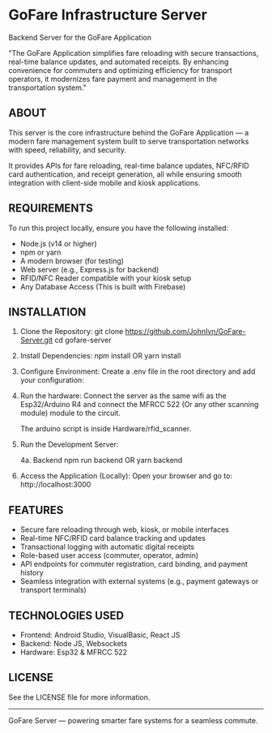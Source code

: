 # GoFare Infrastructure Server

Backend Server for the GoFare Application

"The GoFare Application simplifies fare reloading with secure transactions, real-time balance updates, and automated receipts.
By enhancing convenience for commuters and optimizing efficiency for transport operators, it modernizes fare payment and
management in the transportation system."

## ABOUT

This server is the core infrastructure behind the GoFare Application — a modern fare management system built to serve
transportation networks with speed, reliability, and security.

It provides APIs for fare reloading, real-time balance updates, NFC/RFID card authentication, and receipt generation,
all while ensuring smooth integration with client-side mobile and kiosk applications.

## REQUIREMENTS

To run this project locally, ensure you have the following installed:

- Node.js (v14 or higher)
- npm or yarn
- A modern browser (for testing)
- Web server (e.g., Express.js for backend)
- RFID/NFC Reader compatible with your kiosk setup
- Any Database Access (This is built with Firebase)

## INSTALLATION

1. Clone the Repository:
   git clone https://github.com/JohnIvn/GoFare-Server.git
   cd gofare-server

2. Install Dependencies:
   npm install
   OR
   yarn install

3. Configure Environment:
   Create a .env file in the root directory and add your configuration:

4. Run the hardware:
   Connect the server as the same wifi as the Esp32/Arduino R4 and connect the MFRCC 522 (Or any other scanning module) module to the circuit.

   The arduino script is inside Hardware/rfid_scanner.

5. Run the Development Server:

   4a. Backend
   npm run backend
   OR
   yarn backend

6. Access the Application (Locally):
   Open your browser and go to:
   http://localhost:3000

## FEATURES

- Secure fare reloading through web, kiosk, or mobile interfaces
- Real-time NFC/RFID card balance tracking and updates
- Transactional logging with automatic digital receipts
- Role-based user access (commuter, operator, admin)
- API endpoints for commuter registration, card binding, and payment history
- Seamless integration with external systems (e.g., payment gateways or transport terminals)

## TECHNOLOGIES USED

- Frontend: Android Studio, VisualBasic, React JS
- Backend: Node JS, Websockets
- Hardware: Esp32 & MFRCC 522

## LICENSE

See the LICENSE file for more information.

---

GoFare Server — powering smarter fare systems for a seamless commute.
